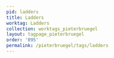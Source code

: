 ```yaml
---
pid: ladders
title: Ladders
worktag: Ladders
collection: worktags_pieterbruegel
layout: tagpage_pieterbruegel
order: '095'
permalink: /pieterbruegel/tags/ladders
---
```

